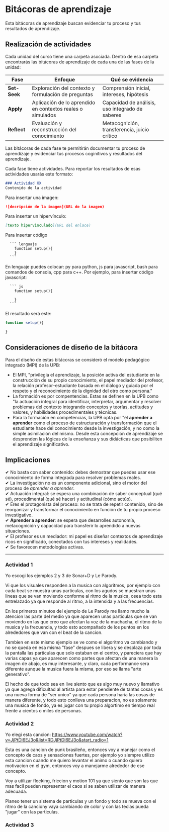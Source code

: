 # Bitácoras de aprendizaje

Esta bitácoras de aprendizaje buscan evidenciar tu proceso y tus resultados de aprendizaje.

## Realización de actividades

Cada unidad del curso tiene una carpeta asociada. Dentro de esa carpeta encontrarás las bitácoras de aprendizaje de cada una de las fases
de la unidad:

| Fase         | Enfoque                                                    | Qué se evidencia                                |
| ------------ | ---------------------------------------------------------- | ----------------------------------------------- |
| **Set-Seek** | Exploración del contexto y formulación de preguntas        | Comprensión inicial, intereses, hipótesis       |
| **Apply**    | Aplicación de lo aprendido en contextos reales o simulados | Capacidad de análisis, uso integrado de saberes |
| **Reflect**  | Evaluación y reconstrucción del conocimiento               | Metacognición, transferencia, juicio crítico    |

Las bitácoras de cada fase te permitirán documentar tu proceso de aprendizaje y evidenciar tus procesos coginitivos y resultados 
del aprendizaje. 

Cada fase tiene actividades. Para reportar los resultados de esas actividades usarás este formato:

``` md
### Actividad XX
Contenido de la actividad
```

Para insertar una imagen:

``` md
![decripción de la imagen](URL de la imagen)
```
Para insertar un hipervínculo:

``` md
[texto hipervinculado](URL del enlace)
```

Para insertar código

  ```
    ``` lenguaje
      function setup(){
      }
    ```
  ```

En lenguaje puedes colocar: py para python, js para javascript, bash para comandos de consola, cpp para c++. Por ejemplo, para insertar código 
javascript:

  ```
    ``` js
      function setup(){
      
      }
    ```
  ```

El resultado será este:

``` js
function setup(){

}
```

## Consideraciones de diseño de la bitácora

Para el diseño de estas bitácoras se consideró el modelo pedagógico integrado (MPI) de la UPB:

* El MPI, "privilegia el aprendizaje, la posición activa del estudiante en la construcción de su propio 
conocimiento, el papel mediador del profesor, la relación profesor–estudiante basada en el diálogo 
y guiada por el respeto y el reconocimiento de la dignidad del otro como persona."
* La formación es por compentencias. Estas se definen en la UPB como "la actuación integral para identificar, 
interpretar, argumentar y resolver problemas del contexto integrando conceptos y teorías, actitudes y valores, 
y habilidades procedimentales y técnicas. 
* Para la formación en com­petencias, la UPB opta por "el **aprender a aprender** como el proceso de estructura­ción y 
transformación que el estudiante hace del conocimiento desde la investiga­ción, y no como la simple asimilación 
del mismo. Desde esta concepción de apren­dizaje se desprenden las lógicas de la en­señanza y sus didácticas que 
posibiliten el aprendizaje significativo.

## Implicaciones

✔ No basta con saber contenido: debes demostrar que puedes usar ese conocimiento de forma integrada para resolver problemas reales.  
✔ La investigación no es un componente adicional, sino el motor del proceso de *aprender a aprender*.  
✔ Actuación integral: se espera una combinación de saber conceptual (qué sé), procedimental (qué sé hacer) y actitudinal (cómo actúo).  
✔ Eres el protagonista del proceso: no se trata de repetir contenido, sino de reorganizar y transformar el conocimiento en función de 
tu propio proceso investigativo.  
✔ **Aprender a aprender**: se espera que desarrolles autonomía, metacognición y capacidad para transferir lo aprendido a nuevas situaciones.  
✔ El profesor es un mediador: mi papel es diseñar contextos de aprendizaje ricos en significado, conectados con tus intereses y realidades.  
✔ Se favorecen metodologías activas.

-------

### Actividad 1

Yo escogi los ejemplos 2 y 3 de Sonar+D y Le Parody.

Vi que los visuales responden a la musica con algoritmos, por ejemplo con cada beat se muestra unas particulas, con los agudos se muestran unas lineas que se van moviendo conforme al ritmo de la musica, osea todo esta entrelazado ya que responde al ritmo, a la intensida y a las frecuencias.

En los primeros minutos del ejemplo de Le Parody me llamo mucho la atencion las parte del medio ya que aparecen unas particulas que se van moviendo en las que creo que afectan la voz de la muchacha, el ritmo de la musica y la frecuencia, y todo esto acompañado de los puntos en los alrededores que van con el beat de la cancion. 

Tambien en este mismo ejemplo se ve como el algoritmo va cambiando y no se queda en esa misma "fase" despues se libera y se desplaza por toda la pantalla las particulas que solo estaban en el centro, y pareciera que hay varias capas ya que aparecen como partes que afectan de una manera la imagen de abajo, es muy interesante, y claro, cada performance sera diferente aunque la musica fuera la misma, por eso se llama "arte generativo".

El hecho de que todo sea en live siento que es algo muy nuevo y llamativo ya que agrega dificultad al artista para estar pendiente de tantas cosas y es una nueva forma de "ser unico" ya que cada persona haria las cosas de manera diferente, y todo esto conlleva una preparacion, no es solamente una musica de fondo, ya es jugar con tu propio algortimo en tiempo real frente a cientos o miles de personas.

### Actividad 2

Yo elegi esta cancion: 
https://www.youtube.com/watch?v=JjPtDl6EJ3o&list=RDJjPtDl6EJ3o&start_radio=1

Esta es una cancion de punk brasileño, entonces voy a manejar como el concepto de caos y sensaciones fuertes, por ejemplo yo siempre utilizo esta cancion cuando me quiero levantar el animo o cuando quiero motivacion en el gym, entonces voy a manejarme alrededor de ese concepto.

Voy a utilizar flocking, friccion y motion 101 ya que siento que son las que mas facil pueden representar el caos si se saben utilizar de manera adecuada.

Planeo tener un sistema de particulas y un fondo y todo se mueva con el ritmo de la canciony vaya cambiando de color y con las teclas pueda "jugar" con las particulas.

### Actividad 3




